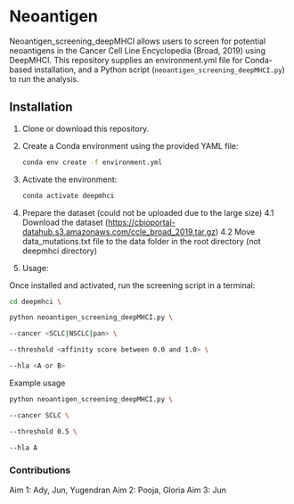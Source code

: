 # Neoantigen


Neoantigen_screening_deepMHCI allows users to screen for potential neoantigens in the Cancer Cell Line Encyclopedia (Broad, 2019) using DeepMHCI. This repository supplies an environment.yml file for Conda-based installation, and a Python script (`neoantigen_screening_deepMHCI.py`) to run the analysis.


## Installation


1. Clone or download this repository.  

2. Create a Conda environment using the provided YAML file:

   ```bash
   conda env create -f environment.yml
   ```

3. Activate the environment:

    ```bash
    conda activate deepmhci
    ```
4. Prepare the dataset (could not be uploaded due to the large size)
   4.1 Download the dataset (https://cbioportal-datahub.s3.amazonaws.com/ccle_broad_2019.tar.gz)
   4.2 Move data_mutations.txt file to the data folder in the root directory (not deepmhci directory)

5. Usage:

Once installed and activated, run the screening script in a terminal:

  ```bash
  cd deepmhci \
 
  python neoantigen_screening_deepMHCI.py \

  --cancer <SCLC|NSCLC|pan> \

  --threshold <affinity score between 0.0 and 1.0> \

  --hla <A or B>
  ```
Example usage
  ```bash
  python neoantigen_screening_deepMHCI.py \

  --cancer SCLC \

  --threshold 0.5 \

  --hla A
 ```

### Contributions

Aim 1: Ady, Jun, Yugendran
Aim 2: Pooja, Gloria
Aim 3: Jun
   
